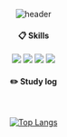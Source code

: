 <div align="center"> 


![header](https://capsule-render.vercel.app/api?type=cylinder&color=000000&height=150&section=header&text=drex33&fontColor=ffffff&fontSize=70&animation=fadeIn&fontAlignY=55)

 ####  :clipboard: Skills 
  
<img src="https://img.shields.io/badge/Microsoft Azure-0078D4?style=flat-square&logo=Microsoft Azure&logoColor=white">
<img src="https://img.shields.io/badge/aws-232F3E?style=for-the-badge&logo=aws&logoColor=white">
<img src="https://img.shields.io/badge/Kubernetes-326CE5?style=for-the-badge&logo=Kubernetes&logoColor=white">
<img src="https://img.shields.io/badge/Docker-2496ED?style=for-the-badge&logo=Docker&logoColor=white">

#### :pencil2: Study log
 
  <br/>
  
[![Top Langs](https://github-readme-stats.vercel.app/api/top-langs/?username=drex33)](https://github.com/anuraghazra/github-readme-stats)
 
</div>
